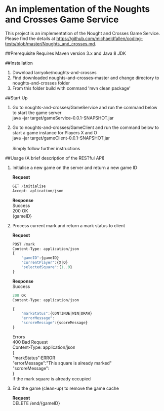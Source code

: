 # An implementation of the Noughts and Crosses Game Service
This project is an implementation of the Nought and Crosses Game Service.
Please find the details at https://github.com/michaeldfallen/coding-tests/blob/master/Noughts_and_crosses.md.

##Prerequisite
Requires Maven version 3.x and Java 8 JDK

##Installation
1. Download larryoke/noughts-and-crosses
2. Find downloaded noughts-and-crosses-master and change directory to noughts-and-crosses folder
3. From this folder build with command 'mvn clean package'


##Start Up
1. Go to noughts-and-crosses/GameService and run the command below to start the game server<br />
	java -jar target/gameService-0.0.1-SNAPSHOT.jar<br />
	
	
2. Go to noughts-and-crosses/GameClient and run the command below to start a game instance for Players X and O<br />
	java -jar target/gameClient-0.0.1-SNAPSHOT.jar<br />
	<br />
	Simply follow further instructions
	



##Usage (A brief description of the RESTful API)
1.	Initialise a new game on the server and return a new game ID
	
	**Request**<br />
	```javascript
	GET /initialise 
	Accept: aplication/json
	```
	**Response**<br />
	Success<br />
	 200 OK<br />
	{gameID}<br />
	
2. Process current mark and return a mark status to client
	 
	**Request**<br />
	
	```javascript
	POST /mark 
	Content-Type: application/json
	{
		"gameID":{gameID}
		"currentPlayer":{X|O}
		"selectedSquare":{1..9}
	}
	```
	
	**Response**<br />
	Success<br />
	```javascript
	200 OK
	Content-Type: application/json
	
	{
		"markStatus":{CONTINUE|WIN|DRAW}
		"errorMessage":
		"scroreMessage":{scoreMessage}
	}
	```
	
	Errors<br />
	400 Bad Request<br />
	Content-Type: application/json<br />
	{<br />
		"markStatus":ERROR<br />
		"errorMessage":"This square is already marked"<br />
		"scroreMessage":<br />
	}<br />
	If the mark square is already occupied<br />
	

	
3. End the game (clean-up) to remove the game cache

  	**Request**<br />
  	DELETE /end/{gameID} <br />
